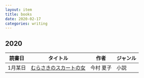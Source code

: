 ```yaml
---
layout: item
title: books
date: 2020-02-17
categories: writing
---
```

<!--
    <tr>
      <td></td>
      <td></td>
      <td></td>
      <td></td>
    </tr>
-->
## 2020
<table class="table table-striped">
  <thead>
    <tr>
      <th>読書日</th>
      <th>タイトル</th>
      <th>作者</th>
      <th>ジャンル</th>
    </tr>
  </thead>
  <tbody>
    <tr>
      <td>1月某日</td>
      <td><a href="https://www.amazon.co.jp/dp/B07SHDXPSF/ref=dp-kindle-redirect">むらさきのスカートの女</a></td>
      <td>今村 夏子</td>
      <td>小説</td>
    </tr>
  </tbody>
</table>
